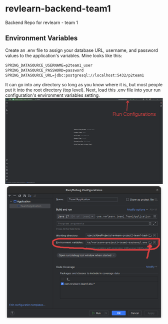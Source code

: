 # revlearn-backend-team1
Backend Repo for revlearn - team 1

## Environment Variables
Create an .env file to assign your database URL, username, and password values to the application's variables.  Mine looks like this:
```
SPRING_DATASOURCE_USERNAME=p2team1_user
SPRING_DATASOURCE_PASSWORD=password
SPRING_DATASOURCE_URL=jdbc:postgresql://localhost:5432/p2team1
```
It can go into any directory so long as you know where it is, but most people put it into the root directory (top level).  Next, load this .env file into your run configuration's environment variables setting.
![Run Configurations Location](./docs/images/IntelliJIDEAnnotated.png)
![Environment Variables setting](./docs/images/RunConfigsAnnotated.png)